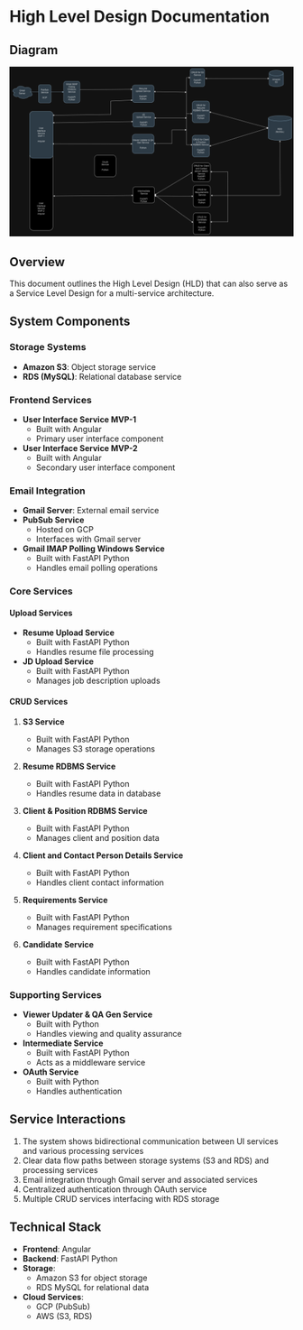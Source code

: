 # High Level Design Documentation

## Diagram
![High-Level Design](hld.png)

## Overview
This document outlines the High Level Design (HLD) that can also serve as a Service Level Design for a multi-service architecture.

## System Components

### Storage Systems
- **Amazon S3**: Object storage service
- **RDS (MySQL)**: Relational database service

### Frontend Services
- **User Interface Service MVP-1**
  - Built with Angular
  - Primary user interface component
- **User Interface Service MVP-2**
  - Built with Angular
  - Secondary user interface component

### Email Integration
- **Gmail Server**: External email service
- **PubSub Service**
  - Hosted on GCP
  - Interfaces with Gmail server
- **Gmail IMAP Polling Windows Service**
  - Built with FastAPI Python
  - Handles email polling operations

### Core Services

#### Upload Services
- **Resume Upload Service**
  - Built with FastAPI Python
  - Handles resume file processing
- **JD Upload Service**
  - Built with FastAPI Python
  - Manages job description uploads

#### CRUD Services
1. **S3 Service**
   - Built with FastAPI Python
   - Manages S3 storage operations

2. **Resume RDBMS Service**
   - Built with FastAPI Python
   - Handles resume data in database

3. **Client & Position RDBMS Service**
   - Built with FastAPI Python
   - Manages client and position data

4. **Client and Contact Person Details Service**
   - Built with FastAPI Python
   - Handles client contact information

5. **Requirements Service**
   - Built with FastAPI Python
   - Manages requirement specifications

6. **Candidate Service**
   - Built with FastAPI Python
   - Handles candidate information

### Supporting Services
- **Viewer Updater & QA Gen Service**
  - Built with Python
  - Handles viewing and quality assurance
- **Intermediate Service**
  - Built with FastAPI Python
  - Acts as a middleware service
- **OAuth Service**
  - Built with Python
  - Handles authentication

## Service Interactions
1. The system shows bidirectional communication between UI services and various processing services
2. Clear data flow paths between storage systems (S3 and RDS) and processing services
3. Email integration through Gmail server and associated services
4. Centralized authentication through OAuth service
5. Multiple CRUD services interfacing with RDS storage

## Technical Stack
- **Frontend**: Angular
- **Backend**: FastAPI Python
- **Storage**: 
  - Amazon S3 for object storage
  - RDS MySQL for relational data
- **Cloud Services**: 
  - GCP (PubSub)
  - AWS (S3, RDS)

